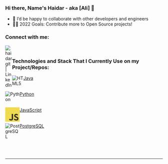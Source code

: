  
 ### Hi there, Name's Haidar - aka [Ali] 👋

- 👯 I’d be happy to collaborate with other developers and engineers
- 👏🏼 2022 Goals: Contribute more to Open Source projects!

### Connect with me:

[<img align="left" alt="haidargit | LinkedIn" width="22px" src="https://cdn.jsdelivr.net/npm/simple-icons@v3/icons/linkedin.svg" />][linkedin]

<br /> 

### Technologies and Stack That I Currently Use on my Project/Repos:

[<img align="left" alt="HTML5" width="36px" src="https://upload.wikimedia.org/wikipedia/en/thumb/3/30/Java_programming_language_logo.svg/131px-Java_programming_language_logo.svg.png" />Java <br/><br/><br/>][Java]
[<img align="left" alt="Python" width="46px" src="https://avatars.githubusercontent.com/u/1525981?s=200&v=4" /> Python <br/><br/><br/>][python]
[<img align="left" alt="JavaScript" width="46px" src="https://raw.githubusercontent.com/github/explore/80688e429a7d4ef2fca1e82350fe8e3517d3494d/topics/javascript/javascript.png" />JavaScript <br/><br/><br/>][js]
[<img align="left" alt="PostgreSQL" width="46px" src="https://avatars0.githubusercontent.com/u/177543?s=200&v=4" /> PostgreSQL <br/><br/><br/>][postgre]



<br />
<br />

---

[linkedin]: https://linkedin.com/in/haidarali96
[Java]: https://www.learnjavaonline.org/
[js]: www.javascript.com
[postgre]: https://www.postgresql.org
[python]: https://www.python.org

